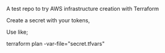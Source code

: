 A test  repo to try AWS infrastructure creation with Terraform

Create a secret with your tokens,

Use like;

terraform plan -var-file="secret.tfvars"
